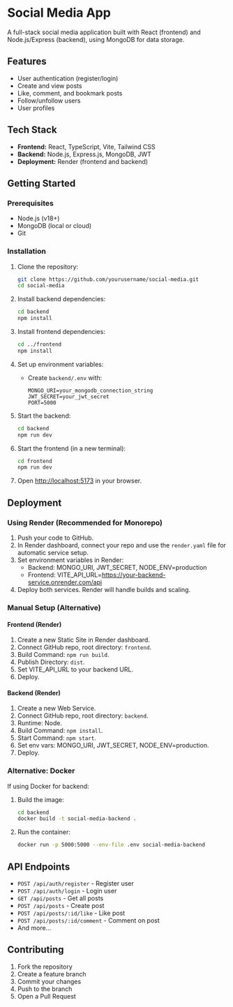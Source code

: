 # Social Media App

A full-stack social media application built with React (frontend) and Node.js/Express (backend), using MongoDB for data storage.

## Features

- User authentication (register/login)
- Create and view posts
- Like, comment, and bookmark posts
- Follow/unfollow users
- User profiles

## Tech Stack

- **Frontend:** React, TypeScript, Vite, Tailwind CSS
- **Backend:** Node.js, Express.js, MongoDB, JWT
- **Deployment:** Render (frontend and backend)

## Getting Started

### Prerequisites

- Node.js (v18+)
- MongoDB (local or cloud)
- Git

### Installation

1. Clone the repository:
   ```bash
   git clone https://github.com/yourusername/social-media.git
   cd social-media
   ```

2. Install backend dependencies:
   ```bash
   cd backend
   npm install
   ```

3. Install frontend dependencies:
   ```bash
   cd ../frontend
   npm install
   ```

4. Set up environment variables:
   - Create `backend/.env` with:
     ```
     MONGO_URI=your_mongodb_connection_string
     JWT_SECRET=your_jwt_secret
     PORT=5000
     ```

5. Start the backend:
   ```bash
   cd backend
   npm run dev
   ```

6. Start the frontend (in a new terminal):
   ```bash
   cd frontend
   npm run dev
   ```

7. Open [http://localhost:5173](http://localhost:5173) in your browser.

## Deployment

### Using Render (Recommended for Monorepo)

1. Push your code to GitHub.
2. In Render dashboard, connect your repo and use the `render.yaml` file for automatic service setup.
3. Set environment variables in Render:
   - Backend: MONGO_URI, JWT_SECRET, NODE_ENV=production
   - Frontend: VITE_API_URL=https://your-backend-service.onrender.com/api
4. Deploy both services. Render will handle builds and scaling.

### Manual Setup (Alternative)

#### Frontend (Render)

1. Create a new Static Site in Render dashboard.
2. Connect GitHub repo, root directory: `frontend`.
3. Build Command: `npm run build`.
4. Publish Directory: `dist`.
5. Set VITE_API_URL to your backend URL.
6. Deploy.

#### Backend (Render)

1. Create a new Web Service.
2. Connect GitHub repo, root directory: `backend`.
3. Runtime: Node.
4. Build Command: `npm install`.
5. Start Command: `npm start`.
6. Set env vars: MONGO_URI, JWT_SECRET, NODE_ENV=production.
7. Deploy.

### Alternative: Docker

If using Docker for backend:

1. Build the image:
   ```bash
   cd backend
   docker build -t social-media-backend .
   ```

2. Run the container:
   ```bash
   docker run -p 5000:5000 --env-file .env social-media-backend
   ```

## API Endpoints

- `POST /api/auth/register` - Register user
- `POST /api/auth/login` - Login user
- `GET /api/posts` - Get all posts
- `POST /api/posts` - Create post
- `POST /api/posts/:id/like` - Like post
- `POST /api/posts/:id/comment` - Comment on post
- And more...

## Contributing

1. Fork the repository
2. Create a feature branch
3. Commit your changes
4. Push to the branch
5. Open a Pull Request

